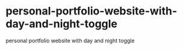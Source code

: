 # personal-portfolio-website-with-day-and-night-toggle
personal portfolio website with day and night toggle
